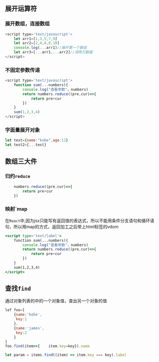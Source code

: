 ## 展开运算符

### 展开数组，连接数组
``` js
<script type='text/javascript'>
	let arr1=[1,3,5,7,9]
	let arr2=[2,4,6,8,10]
	console.log(...arr1)//展开第一个数组
	let arr3=[...arr1,...arr2]//深拷贝数据
</script>
```

### 不固定参数传递
```js
<script type='text/javascript'>
	function sum(...numbers){
		console.log("查看参数"，numbers)
		return numbers.reduce((pre,cur)=>{
			return pre+cur	
		})		
	}
	sum(1,2,3,4)
</script>
```

### 字面量展开对象
```js
let test={name:"kobe",age:12}
let test2={...test}
```

## 数组三大件

### 归约`reduce`
```js
	numbers.reduce((pre,cur)=>{
		return pre+cur	
	})		
```

### 映射`map
在`React`中,因为jsx只能写有返回值的表达式，所以不能用条件分支语句和循环语句，所以用map的方式，返回加工之后带上html标签的vdom
```jsx
<script type='text/label'>
	function sum(...numbers){
		console.log("查看参数"，numbers)
		return numbers.reduce((pre,cur)=>{
			return pre+cur	
		})		
	}
	sum(1,2,3,4)
</script>
```

## 查找`find`
通过对象列表的中的一个对象值，查出另一个对象的值
```js
lef foo=[
	{name:'kobe',
	 key:1
	},
	{name:'james',
	 key:2
	}
]
foo.find(item=>{	item.key=key}).name

let param = items.find((item) => item.key === key).label
```